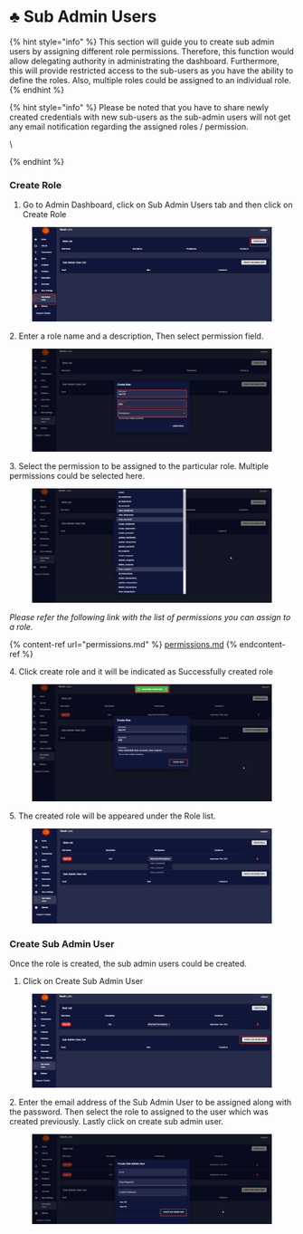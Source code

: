 # ♣ Sub Admin Users

{% hint style="info" %}
This section will guide you to create sub admin users by assigning different role permissions. Therefore, this function would allow delegating authority in administrating the dashboard. Furthermore, this will provide restricted access to the sub-users as you have the ability to define the roles. Also, multiple roles could be assigned to an individual role.
{% endhint %}

{% hint style="info" %}
Please be noted that you have to share newly created credentials with new sub-users as the sub-admin users will not get any email notification regarding the assigned roles / permission.

\

{% endhint %}

### Create Role

1. Go to Admin Dashboard, click on Sub Admin Users tab and then click on Create Role

<figure><img src="../../.gitbook/assets/1 (8).png" alt=""><figcaption></figcaption></figure>

2\. Enter a role name and a description, Then select permission field.

<figure><img src="../../.gitbook/assets/2 (9).png" alt=""><figcaption></figcaption></figure>

3\. Select the permission to be assigned to the particular role. Multiple permissions could be selected here.

<figure><img src="../../.gitbook/assets/3 (7).png" alt=""><figcaption></figcaption></figure>

_Please refer the following link with the list of permissions you can assign to a role._

{% content-ref url="permissions.md" %}
[permissions.md](permissions.md)
{% endcontent-ref %}

4\. Click create role and it will be indicated as Successfully created role

<figure><img src="../../.gitbook/assets/5 (5).png" alt=""><figcaption></figcaption></figure>

5\. The created role will be appeared under the Role list.

<figure><img src="../../.gitbook/assets/6 (4).png" alt=""><figcaption></figcaption></figure>

### Create Sub Admin User

Once the role is created, the sub admin users could be created.

1. Click on Create Sub Admin User

<figure><img src="../../.gitbook/assets/1 (12).png" alt=""><figcaption></figcaption></figure>

2\. Enter the email address of the Sub Admin User to be assigned along with the password. Then select the role to assigned to the user which was created previously. Lastly click on create sub admin user.

<figure><img src="../../.gitbook/assets/5 (3).png" alt=""><figcaption></figcaption></figure>
